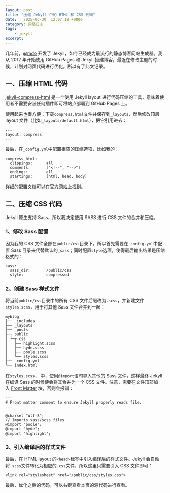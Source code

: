 ```yaml
---
layout: post
title: "压缩 Jekyll 中的 HTML 和 CSS 代码"
date:   2025-06-30  12:07:18 +0800
category: 网络日志
tags: 
    - jekyll 
excerpt: 
---
```


几年前，[@mdo](http://markdotto.com/) 开发了 Jekyll，如今已经成为最流行的静态博客网站生成器。我从 2012 年开始使用 GitHub Pages 和 Jekyll 搭建博客，最近在修改主题的时候，计划对网页代码进行优化。所以有了此文记录。

<!--more-->

## 一、压缩 HTML 代码

[jekyll-compress-html](https://github.com/penibelst/jekyll-compress-html) 是一个使用 Jekyll layout 进行代码压缩的工具，意味着使用者不需要安装任何插件即可将站点部署到 GitHub Pages 上。

使用起来也很方便：下载`compress.html`文件并保存到`_layouts`，然后修改顶层 layout 文件（比如`_layouts/default.html`），把它引用进去：

```
---
layout: compress
---
```

最后，在`_config.yml`中配置相应的压缩选项，比如我的：

```
compress_html:
  clippings:      all
  comments:       ["<!--", "-->"]
  endings:        all
  startings:      [html, head, body]
```

详细的配置文档可以在[官方网站](http://jch.penibelst.de/)上找到。

## 二、压缩 CSS 代码

Jekyll 原生支持 Sass，所以我决定使用 SASS 进行 CSS 文件的合并和压缩。

### 1、修改 Sass 配置

因为我的 CSS 文件全部在`public/css`目录下，所以首先需要在`_config.yml`中配置 Sass 目录来代替默认的`_sass`；同时配置`style`选项，使得最后输出结果是压缩格式的：

```
sass:
  sass_dir:       /public/css
  style:          compressed
```

### 2、创建 Sass 样式文件

将当前`public/css`目录中的所有 CSS 文件后缀改为`.scss`，并新建文件`styles.scss`，用于将其他 Sass 文件合并到一起：

```
myblog
├── _includes
├── _layouts
├── _posts
├─┬ public
│ └─┬ css
│   ├── highlight.scss
│   ├── hyde.scss
│   ├── poole.scss
│   └── styles.scss
├── _config.yml
└── index.html
```

在`styles.scss`， 中，使用`@import`语句导入其他的 Sass 文件，这样最终 Jekyll 在编译 Sass 的时候便会将其合并为一个 CSS 文件。注意，需要在文件顶部加入 [Front Matter](https://jekyllrb.com/docs/frontmatter/) 块，否则会报错：

```
---
# Front matter comment to ensure Jekyll properly reads file.
---

@charset "utf-8";
// Imports sass/scss files
@import "poole";
@import "hyde";
@import "highlight";
```

### 3、引入编译后的样式文件

最后，在 HTML layout 的`<head>`标签中引入编译后的样式文件。Jekyll 会自动将`.scss`文件转化为相应的`.css`文件，所以这里只需要引入 CSS 文件即可：

```
<link rel="stylesheet" href="/public/css/styles.css">
```

最后，优化之后的代码，可以右键查看本页的源代码进行查看。

